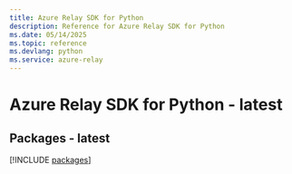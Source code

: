 ```yaml
---
title: Azure Relay SDK for Python
description: Reference for Azure Relay SDK for Python
ms.date: 05/14/2025
ms.topic: reference
ms.devlang: python
ms.service: azure-relay
---
```

# Azure Relay SDK for Python - latest
## Packages - latest
[!INCLUDE [packages](relay-index.md)]
